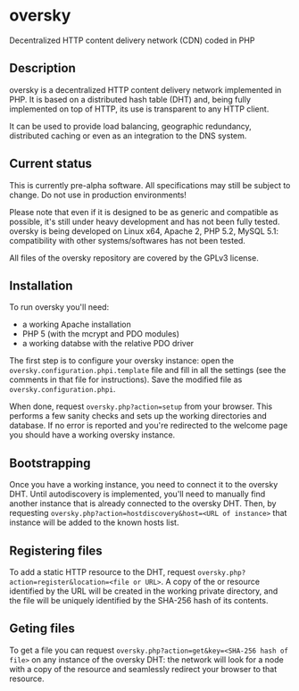 # oversky
Decentralized HTTP content delivery network (CDN) coded in PHP

## Description
oversky is a decentralized HTTP content delivery network implemented in PHP. It is based on a distributed 
hash table (DHT) and, being fully implemented on top of HTTP, its use is transparent to any HTTP client.

It can be used to provide load balancing, geographic redundancy, distributed caching or even as an
integration to the DNS system.

## Current status
This is currently pre-alpha software. All specifications may still be 
subject to change. Do not use in production environments!

Please note that even if it is designed to be as generic and compatible
as possible, it's still under heavy development and has not been fully
tested. oversky is being developed on Linux x64, Apache 2, PHP 5.2,
MySQL 5.1: compatibility with other systems/softwares has not been tested.

All files of the oversky repository are covered by the GPLv3 license.

## Installation
To run oversky you'll need:

*   a working Apache installation
*   PHP 5 (with the mcrypt and PDO modules) 
*   a working databse with the relative PDO driver

The first step is to configure your oversky instance: open the `oversky.configuration.phpi.template` file
and fill in all the settings (see the comments in that file for instructions). Save the modified file as
`oversky.configuration.phpi`.

When done, request `oversky.php?action=setup` from your browser. This performs a few sanity checks and 
sets up the working directories and database. If no error is reported and you're redirected to the 
welcome page you should have a working oversky instance.

## Bootstrapping
Once you have a working instance, you need to connect it to the oversky 
DHT. Until autodiscovery is implemented, you'll need to manually find another 
instance that is already connected to the oversky DHT. Then, by 
requesting `oversky.php?action=hostdiscovery&host=<URL of instance>` that
instance will be added to the known hosts list.

## Registering files
To add a static HTTP resource to the DHT, request `oversky.php?action=register&location=<file or URL>`.
A copy of the or resource identified by the URL will be created in the working private directory, and 
the file will be uniquely identified by the SHA-256 hash of its contents.

## Geting files
To get a file you can request `oversky.php?action=get&key=<SHA-256 hash of file>` on any instance of the 
oversky DHT: the network will look for a node with a copy of the resource and seamlessly redirect your 
browser to that resource.
